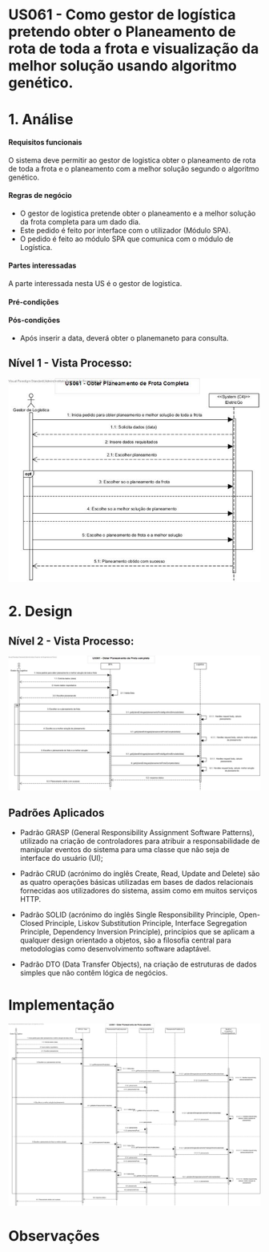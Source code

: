 # US061 - Como gestor de logística pretendo obter o Planeamento de rota de toda a frota e visualização da melhor solução usando algoritmo genético.

# 1. Análise

#### Requisitos funcionais

O sistema deve permitir ao gestor de logistica obter o planeamento de rota de toda a frota e o planeamento com a melhor solução segundo o algoritmo genético.

#### Regras de negócio

* O gestor de logistica pretende obter o planeamento e a melhor solução da frota completa para um dado dia.
* Este pedido é feito por interface com o utilizador (Módulo SPA).
* O pedido é feito ao módulo SPA que comunica com o módulo de Logística.

#### Partes interessadas

A parte interessada nesta US é o gestor de logistica.

#### Pré-condições


#### Pós-condições

* Após inserir a data, deverá obter o planemaneto para consulta.

## Nível 1 - Vista Processo:
![N1_VP_US061](../../nivel1/US061/Nivel1_VP_US061.jpg)


# 2. Design

## Nível 2 - Vista Processo:
![N2_VP_US061](../../nivel2/US061/Nivel2_VP_US061.jpg)

##  Padrões Aplicados

* Padrão GRASP (General Responsibility Assignment Software Patterns), utilizado na criação de controladores para atribuir a responsabilidade de manipular eventos do sistema para uma classe que não seja de interface do usuário (UI);

* Padrão CRUD (acrónimo do inglês Create, Read, Update and Delete) são as quatro operações básicas utilizadas em bases de dados relacionais fornecidas aos utilizadores do sistema, assim como em muitos serviços HTTP.

* Padrão SOLID (acrónimo do inglês Single Responsibility Principle, Open-Closed Principle, Liskov Substitution Principle, Interface Segregation Principle, Dependency Inversion Principle), princípios que se aplicam a qualquer design orientado a objetos, são a filosofia central para metodologias como desenvolvimento software adaptável.

* Padrão DTO (Data Transfer Objects), na criação de estruturas de dados simples que não contêm lógica de negócios.


# Implementação
![N3_VP_US061](../../nivel3/US061/Nivel3_VP_US061.jpg)


# Observações